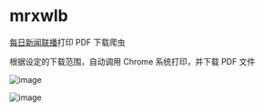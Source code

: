 # mrxwlb
[每日新闻联播](http://mrxwlb.com/)打印 PDF 下载爬虫

根据设定的下载范围，自动调用 Chrome 系统打印，并下载 PDF 文件

![image](https://github.com/user-attachments/assets/9cafad06-a201-4115-a302-3e6e719b59d4)

![image](https://github.com/user-attachments/assets/3f915703-f622-40b1-8b0b-7ee1f798e3c1)
